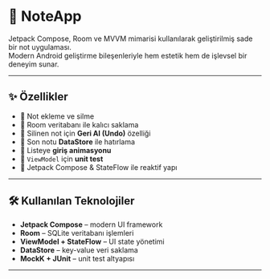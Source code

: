 # 📝 NoteApp

Jetpack Compose, Room ve MVVM mimarisi kullanılarak geliştirilmiş sade bir not uygulaması.  
Modern Android geliştirme bileşenleriyle hem estetik hem de işlevsel bir deneyim sunar.

---

## ✨ Özellikler

- 📄 Not ekleme ve silme
- 💾 Room veritabanı ile kalıcı saklama
- 🔁 Silinen not için **Geri Al (Undo)** özelliği
- 🧠 Son notu **DataStore** ile hatırlama
- 🎠 Listeye **giriş animasyonu**
- 🧪 `ViewModel` için **unit test**
- 🌱 Jetpack Compose & StateFlow ile reaktif yapı

---

## 🛠️ Kullanılan Teknolojiler

- **Jetpack Compose** – modern UI framework
- **Room** – SQLite veritabanı işlemleri
- **ViewModel + StateFlow** – UI state yönetimi
- **DataStore** – key-value veri saklama
- **MockK + JUnit** – unit test altyapısı

---